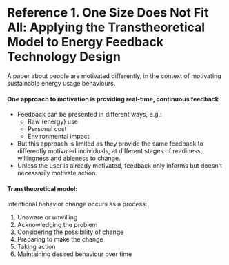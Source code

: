 # Reference 1. One Size Does Not Fit All: Applying the Transtheoretical Model to Energy Feedback Technology Design

A paper about people are motivated differently, in the context of motivating sustainable energy usage behaviours.

#### One approach to motivation is providing real-time, continuous feedback
  - Feedback can be presented in different ways, e.g.:
    - Raw (energy) use
    - Personal cost
    - Environmental impact
  - But this approach is limited as they provide the same feedback to differently motivated individuals, at different stages of readiness, willingness and ableness to change. 
  - Unless the user is already motivated, feedback only informs but doesn't necessarily motivate action.

#### Transtheoretical model:
Intentional behavior change occurs as a process:
  1. Unaware  or unwilling
  2. Acknowledging the problem
  3. Considering the possibility of change
  4. Preparing to make the change
  5. Taking action
  6. Maintaining desired behaviour over time
